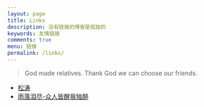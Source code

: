 ```yaml
---
layout: page
title: Links
description: 没有链接的博客是孤独的
keywords: 友情链接
comments: true
menu: 链接
permalink: /links/
---
```


> God made relatives. Thank God we can choose our friends.

* [松涛](http://minsongtao.com)
* [雨落泪尽-众人皆醒我独醉](https://1000yun.cn/)
